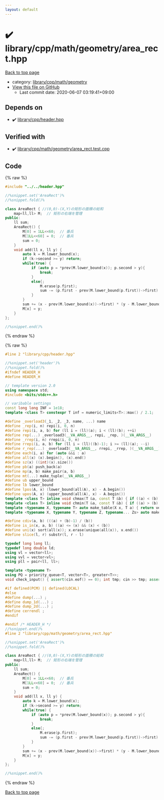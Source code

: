 ```yaml
---
layout: default
---
```


<!-- mathjax config similar to math.stackexchange -->
<script type="text/javascript" async
  src="https://cdnjs.cloudflare.com/ajax/libs/mathjax/2.7.5/MathJax.js?config=TeX-MML-AM_CHTML">
</script>
<script type="text/x-mathjax-config">
  MathJax.Hub.Config({
    TeX: { equationNumbers: { autoNumber: "AMS" }},
    tex2jax: {
      inlineMath: [ ['$','$'] ],
      processEscapes: true
    },
    "HTML-CSS": { matchFontHeight: false },
    displayAlign: "left",
    displayIndent: "2em"
  });
</script>

<script type="text/javascript" src="https://cdnjs.cloudflare.com/ajax/libs/jquery/3.4.1/jquery.min.js"></script>
<script src="https://cdn.jsdelivr.net/npm/jquery-balloon-js@1.1.2/jquery.balloon.min.js" integrity="sha256-ZEYs9VrgAeNuPvs15E39OsyOJaIkXEEt10fzxJ20+2I=" crossorigin="anonymous"></script>
<script type="text/javascript" src="../../../../../assets/js/copy-button.js"></script>
<link rel="stylesheet" href="../../../../../assets/css/copy-button.css" />


# :heavy_check_mark: library/cpp/math/geometry/area_rect.hpp

<a href="../../../../../index.html">Back to top page</a>

* category: <a href="../../../../../index.html#fc16e9fb7f40757e9b21d2e083b6a084">library/cpp/math/geometry</a>
* <a href="{{ site.github.repository_url }}/blob/master/library/cpp/math/geometry/area_rect.hpp">View this file on GitHub</a>
    - Last commit date: 2020-06-07 03:19:41+09:00




## Depends on

* :heavy_check_mark: <a href="../../header.hpp.html">library/cpp/header.hpp</a>


## Verified with

* :heavy_check_mark: <a href="../../../../../verify/library/cpp/math/geometry/area_rect.test.cpp.html">library/cpp/math/geometry/area_rect.test.cpp</a>


## Code

<a id="unbundled"></a>
{% raw %}
```cpp
#include "../../header.hpp"

//%snippet.set('AreaRect')%
//%snippet.fold()%

class AreaRect { //(0,0)-(X,Y)の矩形の面積の総和
	map<ll,ll> M;  // 矩形の右端を管理
public:
	ll sum;
	AreaRect() {
		M[0] = 1LL<<60;  // 番兵
		M[1LL<<60] = 0;  // 番兵
		sum = 0;
	}
	void add(ll x, ll y) {
		auto k = M.lower_bound(x);
		if (k->second >= y) return;
		while(true) {
            if (auto p = *prev(M.lower_bound(x)); p.second > y){
                break;
            }
            else{;
                M.erase(p.first);
                sum -= (p.first - prev(M.lower_bound(p.first))->first) * (p.second - M.lower_bound(x)->second);
            }
		}
		sum += (x - prev(M.lower_bound(x))->first) * (y - M.lower_bound(x)->second);
		M[x] = y;
	}
};

//%snippet.end()%

```
{% endraw %}

<a id="bundled"></a>
{% raw %}
```cpp
#line 2 "library/cpp/header.hpp"

//%snippet.set('header')%
//%snippet.fold()%
#ifndef HEADER_H
#define HEADER_H

// template version 2.0
using namespace std;
#include <bits/stdc++.h>

// varibable settings
const long long INF = 1e18;
template <class T> constexpr T inf = numeric_limits<T>::max() / 2.1;

#define _overload3(_1, _2, _3, name, ...) name
#define _rep(i, n) repi(i, 0, n)
#define repi(i, a, b) for (ll i = (ll)(a); i < (ll)(b); ++i)
#define rep(...) _overload3(__VA_ARGS__, repi, _rep, )(__VA_ARGS__)
#define _rrep(i, n) rrepi(i, 0, n)
#define rrepi(i, a, b) for (ll i = (ll)((b)-1); i >= (ll)(a); --i)
#define r_rep(...) _overload3(__VA_ARGS__, rrepi, _rrep, )(__VA_ARGS__)
#define each(i, a) for (auto &&i : a)
#define all(x) (x).begin(), (x).end()
#define sz(x) ((int)(x).size())
#define pb(a) push_back(a)
#define mp(a, b) make_pair(a, b)
#define mt(...) make_tuple(__VA_ARGS__)
#define ub upper_bound
#define lb lower_bound
#define lpos(A, x) (lower_bound(all(A), x) - A.begin())
#define upos(A, x) (upper_bound(all(A), x) - A.begin())
template <class T> inline void chmax(T &a, const T &b) { if ((a) < (b)) (a) = (b); }
template <class T> inline void chmin(T &a, const T &b) { if ((a) > (b)) (a) = (b); }
template <typename X, typename T> auto make_table(X x, T a) { return vector<T>(x, a); }
template <typename X, typename Y, typename Z, typename... Zs> auto make_table(X x, Y y, Z z, Zs... zs) { auto cont = make_table(y, z, zs...); return vector<decltype(cont)>(x, cont); }

#define cdiv(a, b) (((a) + (b)-1) / (b))
#define is_in(x, a, b) ((a) <= (x) && (x) < (b))
#define uni(x) sort(all(x)); x.erase(unique(all(x)), x.end())
#define slice(l, r) substr(l, r - l)

typedef long long ll;
typedef long double ld;
using vl = vector<ll>;
using vvl = vector<vl>;
using pll = pair<ll, ll>;

template <typename T>
using PQ = priority_queue<T, vector<T>, greater<T>>;
void check_input() { assert(cin.eof() == 0); int tmp; cin >> tmp; assert(cin.eof() == 1); }

#if defined(PCM) || defined(LOCAL)
#else
#define dump(...) ;
#define dump_1d(...) ;
#define dump_2d(...) ;
#define cerrendl ;
#endif

#endif /* HEADER_H */
//%snippet.end()%
#line 2 "library/cpp/math/geometry/area_rect.hpp"

//%snippet.set('AreaRect')%
//%snippet.fold()%

class AreaRect { //(0,0)-(X,Y)の矩形の面積の総和
	map<ll,ll> M;  // 矩形の右端を管理
public:
	ll sum;
	AreaRect() {
		M[0] = 1LL<<60;  // 番兵
		M[1LL<<60] = 0;  // 番兵
		sum = 0;
	}
	void add(ll x, ll y) {
		auto k = M.lower_bound(x);
		if (k->second >= y) return;
		while(true) {
            if (auto p = *prev(M.lower_bound(x)); p.second > y){
                break;
            }
            else{;
                M.erase(p.first);
                sum -= (p.first - prev(M.lower_bound(p.first))->first) * (p.second - M.lower_bound(x)->second);
            }
		}
		sum += (x - prev(M.lower_bound(x))->first) * (y - M.lower_bound(x)->second);
		M[x] = y;
	}
};

//%snippet.end()%

```
{% endraw %}

<a href="../../../../../index.html">Back to top page</a>

